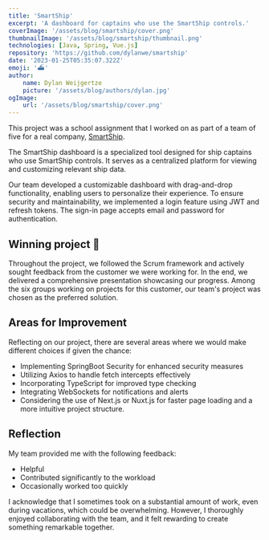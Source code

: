 ```yaml
---
title: 'SmartShip'
excerpt: 'A dashboard for captains who use the SmartShip controls.'
coverImage: '/assets/blog/smartship/cover.png'
thumbnailImage: '/assets/blog/smartship/thumbnail.png'
technologies: [Java, Spring, Vue.js]
repository: 'https://github.com/dylanwe/smartship'
date: '2023-01-25T05:35:07.322Z'
emoji: '⛴️'
author:
    name: Dylan Weijgertze
    picture: '/assets/blog/authors/dylan.jpg'
ogImage:
    url: '/assets/blog/smartship/cover.png'
---
```


This project was a school assignment that I worked on as part of a team of five for a real company, [SmartShip](https://www.smart-ship.eu/).

The SmartShip dashboard is a specialized tool designed for ship captains who use SmartShip controls. It serves as a centralized platform for viewing and customizing relevant ship data.

Our team developed a customizable dashboard with drag-and-drop functionality, enabling users to personalize their experience. To ensure security and maintainability, we implemented a login feature using JWT and refresh tokens. The sign-in page accepts email and password for authentication.

## Winning project 🎉

Throughout the project, we followed the Scrum framework and actively sought feedback from the customer we were working for. In the end, we delivered a comprehensive presentation showcasing our progress. Among the six groups working on projects for this customer, our team's project was chosen as the preferred solution.

## Areas for Improvement

Reflecting on our project, there are several areas where we would make different choices if given the chance:

-   Implementing SpringBoot Security for enhanced security measures
-   Utilizing Axios to handle fetch intercepts effectively
-   Incorporating TypeScript for improved type checking
-   Integrating WebSockets for notifications and alerts
-   Considering the use of Next.js or Nuxt.js for faster page loading and a more intuitive project structure.

## Reflection

My team provided me with the following feedback:

-   Helpful
-   Contributed significantly to the workload
-   Occasionally worked too quickly

I acknowledge that I sometimes took on a substantial amount of work, even during vacations, which could be overwhelming. However, I thoroughly enjoyed collaborating with the team, and it felt rewarding to create something remarkable together.
